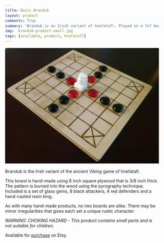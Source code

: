 ```yaml
---
title: Basic Brandub
layout: product
comments: True
summary: "Brandub is an Irish variant of hnefatafl. Played on a 7x7 board, it's a small game packed with strategy."
img:  brandub-product-small.jpg
tags: [available, product, hnefatafl]
---
```


![Brandub](/assets/brandub-product.jpg)

Brandub is the Irish variant of the ancient Viking game of hnefatafl.

This board is hand-made using 8 inch square plywood that is 3/8 inch thick.  The pattern is
burned into the wood using the pyrography technique. 
Included is a set of glass gems, 8 black attackers, 4 red defenders and
a hand-casted resin king.      

As with many hand-made products, no two boards are alike.  There may be minor irregularities that gives
each set a unique rustic character. 

*WARNING: CHOKING HAZARD - This product contains small parts and is not suitable for children.*

Available for [purchase](https://www.etsy.com/listing/485250523/hnefatafl-brandub) on Etsy.



